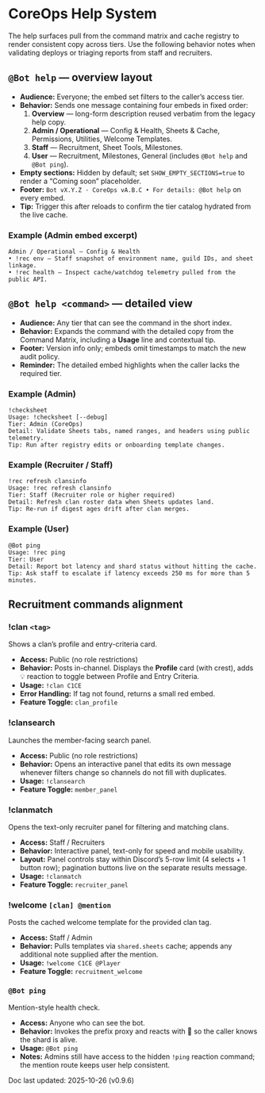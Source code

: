 # CoreOps Help System

The help surfaces pull from the command matrix and cache registry to render consistent
copy across tiers. Use the following behavior notes when validating deploys or triaging
reports from staff and recruiters.

## `@Bot help` — overview layout
- **Audience:** Everyone; the embed set filters to the caller’s access tier.
- **Behavior:** Sends one message containing four embeds in fixed order:
  1. **Overview** — long-form description reused verbatim from the legacy help copy.
  2. **Admin / Operational** — Config & Health, Sheets & Cache, Permissions, Utilities, Welcome Templates.
  3. **Staff** — Recruitment, Sheet Tools, Milestones.
  4. **User** — Recruitment, Milestones, General (includes `@Bot help` and `@Bot ping`).
- **Empty sections:** Hidden by default; set `SHOW_EMPTY_SECTIONS=true` to render a
  “Coming soon” placeholder.
- **Footer:** `Bot vX.Y.Z · CoreOps vA.B.C • For details: @Bot help` on every embed.
- **Tip:** Trigger this after reloads to confirm the tier catalog hydrated from the live
  cache.

### Example (Admin embed excerpt)
```
Admin / Operational — Config & Health
• !rec env — Staff snapshot of environment name, guild IDs, and sheet linkage.
• !rec health — Inspect cache/watchdog telemetry pulled from the public API.
```

## `@Bot help <command>` — detailed view
- **Audience:** Any tier that can see the command in the short index.
- **Behavior:** Expands the command with the detailed copy from the Command Matrix,
  including a **Usage** line and contextual tip.
- **Footer:** Version info only; embeds omit timestamps to match the new audit policy.
- **Reminder:** The detailed embed highlights when the caller lacks the required tier.

### Example (Admin)
```
!checksheet
Usage: !checksheet [--debug]
Tier: Admin (CoreOps)
Detail: Validate Sheets tabs, named ranges, and headers using public telemetry.
Tip: Run after registry edits or onboarding template changes.
```

### Example (Recruiter / Staff)
```
!rec refresh clansinfo
Usage: !rec refresh clansinfo
Tier: Staff (Recruiter role or higher required)
Detail: Refresh clan roster data when Sheets updates land.
Tip: Re-run if digest ages drift after clan merges.
```

### Example (User)
```
@Bot ping
Usage: !rec ping
Tier: User
Detail: Report bot latency and shard status without hitting the cache.
Tip: Ask staff to escalate if latency exceeds 250 ms for more than 5 minutes.
```

## Recruitment commands alignment

### !clan `<tag>`

Shows a clan’s profile and entry-criteria card.

- **Access:** Public (no role restrictions)
- **Behavior:** Posts in-channel. Displays the **Profile** card (with crest), adds 💡 reaction to toggle between Profile and Entry Criteria.
- **Usage:** `!clan C1CE`
- **Error Handling:** If tag not found, returns a small red embed.
- **Feature Toggle:** `clan_profile`

### !clansearch

Launches the member-facing search panel.

- **Access:** Public (no role restrictions)
- **Behavior:** Opens an interactive panel that edits its own message whenever filters change so channels do not fill with duplicates.
- **Usage:** `!clansearch`
- **Feature Toggle:** `member_panel`

### !clanmatch

Opens the text-only recruiter panel for filtering and matching clans.

- **Access:** Staff / Recruiters
- **Behavior:** Interactive panel, text-only for speed and mobile usability.
- **Layout:** Panel controls stay within Discord’s 5-row limit (4 selects + 1 button row); pagination buttons live on the separate results message.
- **Usage:** `!clanmatch`
- **Feature Toggle:** `recruiter_panel`

### !welcome `[clan] @mention`

Posts the cached welcome template for the provided clan tag.

- **Access:** Staff / Admin
- **Behavior:** Pulls templates via `shared.sheets` cache; appends any additional note supplied after the mention.
- **Usage:** `!welcome C1CE @Player`
- **Feature Toggle:** `recruitment_welcome`

### `@Bot ping`

Mention-style health check.

- **Access:** Anyone who can see the bot.
- **Behavior:** Invokes the prefix proxy and reacts with 🏓 so the caller knows the shard is alive.
- **Usage:** `@Bot ping`
- **Notes:** Admins still have access to the hidden `!ping` reaction command; the mention route keeps user help consistent.

Doc last updated: 2025-10-26 (v0.9.6)
